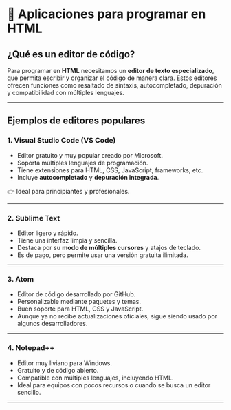 # 📄 Aplicaciones para programar en HTML

## ¿Qué es un editor de código?

Para programar en **HTML** necesitamos un **editor de texto especializado**, que permita escribir y organizar el código de manera clara.
Estos editores ofrecen funciones como resaltado de sintaxis, autocompletado, depuración y compatibilidad con múltiples lenguajes. 

---

## Ejemplos de editores populares

### 1. Visual Studio Code (VS Code)
- Editor gratuito y muy popular creado por Microsoft. 
- Soporta múltiples lenguajes de programación. 
- Tiene extensiones para HTML, CSS, JavaScript, frameworks, etc.
- Incluye **autocompletado** y **depuración integrada**.

👉 Ideal para principiantes y profesionales.

---

### 2. Sublime Text
- Editor ligero y rápido.
- Tiene una interfaz limpia y sencilla.
- Destaca por su **modo de múltiples cursores** y atajos de teclado.
- Es de pago, pero permite usar una versión gratuita ilimitada.

---

### 3. Atom
- Editor de código desarrollado por GitHub. 
- Personalizable mediante paquetes y temas. 
- Buen soporte para HTML, CSS y JavaScript. 
- Aunque ya no recibe actualizaciones oficiales, sigue siendo usado por algunos desarrolladores.

---

### 4. Notepad++
- Editor muy liviano para Windows.
- Gratuito y de código abierto.
- Compatible con múltiples lenguajes, incluyendo HTML.
- Ideal para equipos con pocos recursos o cuando se busca un editor sencillo.


---
